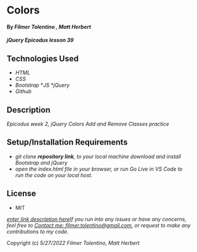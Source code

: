 # Colors

#### By _**Filmer Tolentino**_ _**, Matt Herbert**_

#### _jQuery Epicodus lesson 39_

## Technologies Used

* _HTML_
* _CSS_
* _Bootstrap_
*_JS_
*_jQuery_
* _Github_

## Description

_Epicodus week 2, jQuery Colors Add and Remove Classes practice_

## Setup/Installation Requirements

* _git clone **repository link**, to your local machine_
*_download and install Bootstrap and jQuery_*
* _open the index.html file in your browser, or run Go Live in VS Code to run the code on your local host._

## License
* MIT

_[enter link description here](ftREADME)If you run into any issues or have any concerns, feel free to [Contact me: filmer.tolentino@gmail.com](mailto:filmer.tolentino@gmail.com), or request to make any contributions to my code._ 

Copyright (c) _5/27/2022_ _Filmer Tolentino, Matt Herbert_